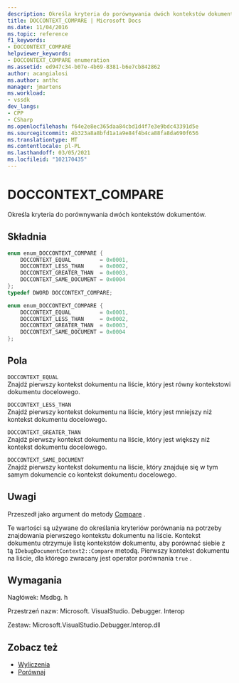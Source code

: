 ```yaml
---
description: Określa kryteria do porównywania dwóch kontekstów dokumentów.
title: DOCCONTEXT_COMPARE | Microsoft Docs
ms.date: 11/04/2016
ms.topic: reference
f1_keywords:
- DOCCONTEXT_COMPARE
helpviewer_keywords:
- DOCCONTEXT_COMPARE enumeration
ms.assetid: ed947c34-b07e-4b69-8381-b6e7cb842862
author: acangialosi
ms.author: anthc
manager: jmartens
ms.workload:
- vssdk
dev_langs:
- CPP
- CSharp
ms.openlocfilehash: f64e2e8ec365daa84cbd1d4f7e3e9bdc43391d5e
ms.sourcegitcommit: 4b323a8a8bfd1a1a9e84f4b4ca88fa8da690f656
ms.translationtype: MT
ms.contentlocale: pl-PL
ms.lasthandoff: 03/05/2021
ms.locfileid: "102170435"
---
```

# <a name="doccontext_compare"></a>DOCCONTEXT_COMPARE
Określa kryteria do porównywania dwóch kontekstów dokumentów.

## <a name="syntax"></a>Składnia

```cpp
enum enum_DOCCONTEXT_COMPARE {
    DOCCONTEXT_EQUAL         = 0x0001,
    DOCCONTEXT_LESS_THAN     = 0x0002,
    DOCCONTEXT_GREATER_THAN  = 0x0003,
    DOCCONTEXT_SAME_DOCUMENT = 0x0004
};
typedef DWORD DOCCONTEXT_COMPARE;
```

```csharp
enum enum_DOCCONTEXT_COMPARE {
    DOCCONTEXT_EQUAL         = 0x0001,
    DOCCONTEXT_LESS_THAN     = 0x0002,
    DOCCONTEXT_GREATER_THAN  = 0x0003,
    DOCCONTEXT_SAME_DOCUMENT = 0x0004
};
```

## <a name="fields"></a>Pola
`DOCCONTEXT_EQUAL`\
Znajdź pierwszy kontekst dokumentu na liście, który jest równy kontekstowi dokumentu docelowego.

`DOCCONTEXT_LESS_THAN`\
Znajdź pierwszy kontekst dokumentu na liście, który jest mniejszy niż kontekst dokumentu docelowego.

`DOCCONTEXT_GREATER_THAN`\
Znajdź pierwszy kontekst dokumentu na liście, który jest większy niż kontekst dokumentu docelowego.

`DOCCONTEXT_SAME_DOCUMENT`\
Znajdź pierwszy kontekst dokumentu na liście, który znajduje się w tym samym dokumencie co kontekst dokumentu docelowego.

## <a name="remarks"></a>Uwagi
Przeszedł jako argument do metody [Compare](../../../extensibility/debugger/reference/idebugdocumentcontext2-compare.md) .

Te wartości są używane do określania kryteriów porównania na potrzeby znajdowania pierwszego kontekstu dokumentu na liście. Kontekst dokumentu otrzymuje listę kontekstów dokumentu, aby porównać siebie z tą `IDebugDocumentContext2::Compare` metodą. Pierwszy kontekst dokumentu na liście, dla którego zwracany jest operator porównania `true` .

## <a name="requirements"></a>Wymagania
Nagłówek: Msdbg. h

Przestrzeń nazw: Microsoft. VisualStudio. Debugger. Interop

Zestaw: Microsoft.VisualStudio.Debugger.Interop.dll

## <a name="see-also"></a>Zobacz też
- [Wyliczenia](../../../extensibility/debugger/reference/enumerations-visual-studio-debugging.md)
- [Porównaj](../../../extensibility/debugger/reference/idebugdocumentcontext2-compare.md)
